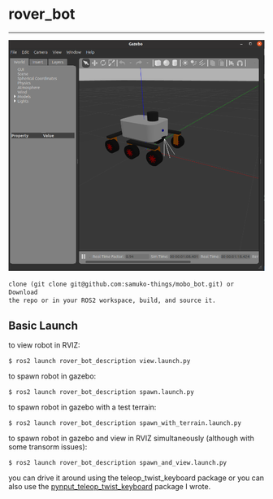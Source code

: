 # rover_bot
---

[![rover_bot](https://github.com/samuko-things/rover_bot/blob/main/rover_bot_pics1.png)](https://github.com/samuko-things/rover_bot/blob/main/rover_bot_vid1.mp4 "rover_bot")

```
clone (git clone git@github.com:samuko-things/mobo_bot.git) or Download
the repo or in your ROS2 workspace, build, and source it.
```
## Basic Launch
to view robot in RVIZ:
```shell
$ ros2 launch rover_bot_description view.launch.py
```

to spawn robot in gazebo:
```shell
$ ros2 launch rover_bot_description spawn.launch.py
```

to spawn robot in gazebo with a test terrain:
```shell
$ ros2 launch rover_bot_description spawn_with_terrain.launch.py
```

to spawn robot in gazebo and view in RVIZ simultaneously (although with some transorm issues):
```shell
$ ros2 launch rover_bot_description spawn_and_view.launch.py
```

you can drive it around using the teleop_twist_keyboard package or you can 
also use the [pynput_teleop_twist_keyboard](https://github.com/samuko-things/pynput_teleop_twist_keyboard.git) package I wrote.
